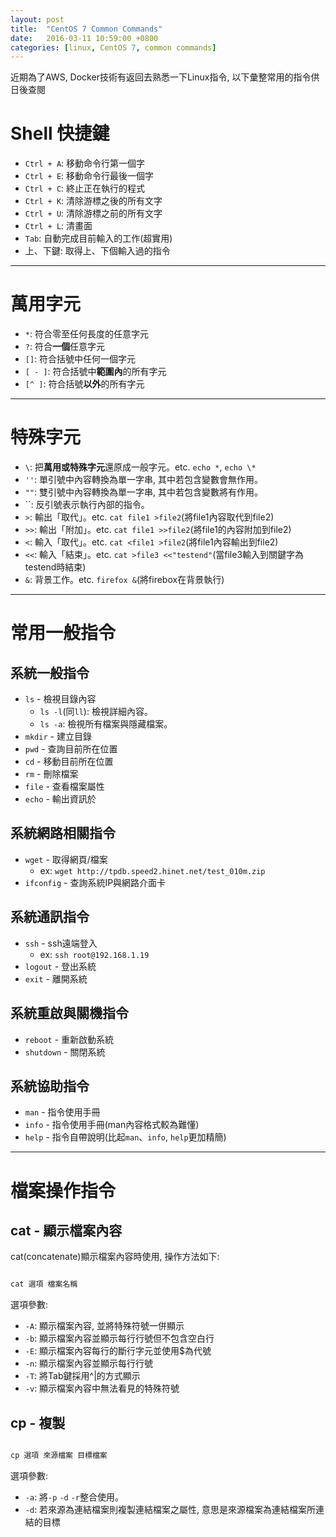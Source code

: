 ```yaml
---
layout: post
title:  "CentOS 7 Common Commands"
date:   2016-03-11 10:59:00 +0800
categories: [linux, CentOS 7, common commands]
---
```


近期為了AWS, Docker技術有返回去熟悉一下Linux指令, 以下彙整常用的指令供日後查閱

# Shell 快捷鍵 #

- `Ctrl + A`: 移動命令行第一個字
- `Ctrl + E`: 移動命令行最後一個字
- `Ctrl + C`: 終止正在執行的程式
- `Ctrl + K`: 清除游標之後的所有文字
- `Ctrl + U`: 清除游標之前的所有文字
- `Ctrl + L`: 清畫面
- `Tab`: 自動完成目前輸入的工作(超實用)
- 上、下鍵: 取得上、下個輸入過的指令

----------

# 萬用字元 #

- `*`: 符合零至任何長度的任意字元
- `?`: 符合**一個**任意字元
- `[]`: 符合括號中任何一個字元
- `[ - ]`: 符合括號中**範圍內**的所有字元
- `[^ ]`: 符合括號**以外**的所有字元

----------

# 特殊字元 #

- `\`: 把**萬用或特殊字元**還原成一般字元。etc. `echo *`, `echo \*`
- `''`: 單引號中內容轉換為單一字串, 其中若包含變數會無作用。
- `""`: 雙引號中內容轉換為單一字串, 其中若包含變數將有作用。
- ``: 反引號表示執行內部的指令。
- `>`: 輸出「取代」。etc. `cat file1 >file2`(將file1內容取代到file2)
- `>>`: 輸出「附加」。etc. `cat file1 >>file2`(將file1的內容附加到file2)
- `<`: 輸入「取代」。etc. `cat <file1 >file2`(將file1內容輸出到file2)
- `<<`: 輸入「結束」。etc. `cat >file3 <<"testend"`(當file3輸入到關鍵字為testend時結束)
- `&`: 背景工作。etc. `firefox &`(將firebox在背景執行)

----------

# 常用一般指令 #

## 系統一般指令 ##

- `ls` - 檢視目錄內容
  - `ls -l`(同`ll`): 檢視詳細內容。
  - `ls -a`: 檢視所有檔案與隱藏檔案。
- `mkdir` - 建立目錄
- `pwd` - 查詢目前所在位置
- `cd` - 移動目前所在位置
- `rm` - 刪除檔案
- `file` - 查看檔案屬性
- `echo` - 輸出資訊於

## 系統網路相關指令 ##

- `wget` - 取得網頁/檔案
  - ex: `wget http://tpdb.speed2.hinet.net/test_010m.zip`
- `ifconfig` - 查詢系統IP與網路介面卡

## 系統通訊指令 ##

- `ssh` - ssh遠端登入
  - ex: `ssh root@192.168.1.19`
- `logout` - 登出系統
- `exit` - 離開系統

## 系統重啟與關機指令 ##

- `reboot` - 重新啟動系統
- `shutdown` - 關閉系統

## 系統協助指令 ##

- `man` - 指令使用手冊
- `info` - 指令使用手冊(man內容格式較為難懂)
- `help` - 指令自帶說明(比起`man`、`info`, `help`更加精簡)

----------

# 檔案操作指令 #

## cat - 顯示檔案內容 ##

cat(concatenate)顯示檔案內容時使用, 操作方法如下:

~~~ java

cat 選項 檔案名稱

~~~

選項參數:

- `-A`: 顯示檔案內容, 並將特殊符號一併顯示
- `-b`: 顯示檔案內容並顯示每行行號但不包含空白行
- `-E`: 顯示檔案內容每行的斷行字元並使用$為代號
- `-n`: 顯示檔案內容並顯示每行行號
- `-T`: 將Tab鍵採用^|的方式顯示
- `-v`: 顯示檔案內容中無法看見的特殊符號

## cp - 複製 ##

~~~ java

cp 選項 來源檔案 目標檔案

~~~

選項參數:

- `-a`: 將`-p` `-d` `-r`整合使用。
- `-d`: 若來源為連結檔案則複製連結檔案之屬性, 意思是來源檔案為連結檔案所連結的目標